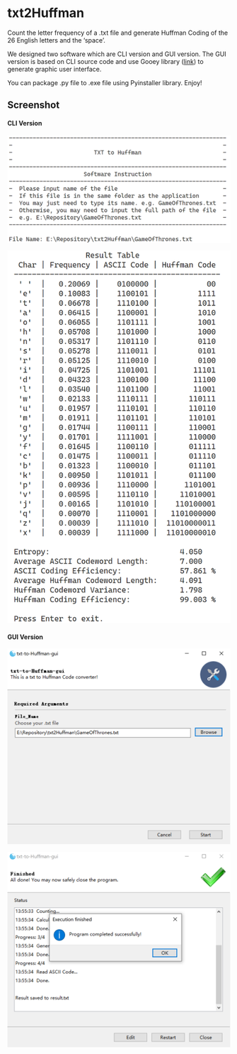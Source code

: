 # txt2Huffman
Count the letter frequency of a .txt file and generate Huffman Coding of the 26 English letters and the ‘space’.

We designed two software which are CLI version and GUI version. The GUI version is based on CLI source code and use Gooey library ([link](https://github.com/chriskiehl/Gooey)) to generate graphic user interface. 

You can package .py file to .exe file using Pyinstaller library. Enjoy!

## Screenshot

#### CLI Version

![Cli-1](Screenshot/Cli-1.png)

![Cli-2](Screenshot/Cli-2.png)

#### GUI Version

![Gui-1](Screenshot/Gui-1.png)

![Gui-2](Screenshot/Gui-2.png)